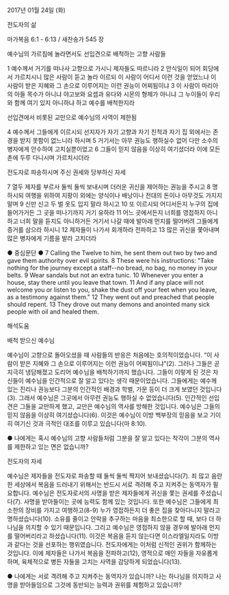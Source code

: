 2017년 01월 24일 (화)

전도자의 삶



마가복음 6:1 - 6:13 / 새찬송가 545 장


예수님의 가르침에 놀라면서도 선입견으로 배척하는 고향 사람들

1 예수께서 거기를 떠나사 고향으로 가시니 제자들도 따르니라 2 안식일이 되어 회당에서 가르치시니 많은 사람이 듣고 놀라 이르되 이 사람이 어디서 이런 것을 얻었느냐 이 사람이 받은 지혜와 그 손으로 이루어지는 이런 권능이 어찌됨이냐 3 이 사람이 마리아의 아들 목수가 아니냐 야고보와 요셉과 유다와 시몬의 형제가 아니냐 그 누이들이 우리와 함께 여기 있지 아니하냐 하고 예수를 배척한지라

선입견에서 비롯된 교만으로 예수님의 사역이 제한됨

4 예수께서 그들에게 이르시되 선지자가 자기 고향과 자기 친척과 자기 집 외에서는 존경을 받지 못함이 없느니라 하시며 5 거기서는 아무 권능도 행하실수 없어 다만 소수의 병자에게 안수하여 고치실뿐이었고 6 그들이 믿지 않음을 이상히 여기셨더라 이에 모든 촌에 두루 다니시며 가르치시더라

전도자로 파송하시며 주신 권세와 당부하신 자세

7 열두 제자를 부르사 둘씩 둘씩 보내시며 더러운 귀신을 제어하는 권능을 주시고 8 명하시되 여행을 위하여 지팡이 외에는 양식이나 배낭이나 전대의 돈이나 아무것도 가지지 말며 9 신만 신고 두 벌 옷도 입지 말라 하시고 10 또 이르시되 어디서든지 누구의 집에 들어가거든 그 곳을 떠나기까지 거기 유하라 11 어느 곳에서든지 너희를 영접하지 아니하고 너희 말을 듣지도 아니하거든 거기서 나갈 때에 발아래 먼지를 떨어버려 그들에게 증거를 삼으라 하시니 12 제자들이 나가서 회개하라 전파하고 13 많은 귀신을 쫓아내며 많은 병자에게 기름을 발라 고치더라

● 중심문단 ● 7 Calling the Twelve to him, he sent them out two by two and gave them authority over evil spirits. 8 These were his instructions: "Take nothing for the journey except a staff--no bread, no bag, no money in your belts. 9 Wear sandals but not an extra tunic. 10 Whenever you enter a house, stay there until you leave that town. 11 And if any place will not welcome you or listen to you, shake the dust off your feet when you leave, as a testimony against them." 12 They went out and preached that people should repent. 13 They drove out many demons and anointed many sick people with oil and healed them.

해석도움





배척 받으신 예수님

예수님이 고향으로 돌아오셨을 때 사람들의 반응은 처음에는 호의적이었습니다. “이 사람이 받은 지혜와 그 손으로 이루어지는 이런 권능이 어찌됨이냐”(2). 그러나 그들은 곧 지극히 냉담해졌고 도리어 예수님을 배척하기까지 했습니다. 그들이 이렇게 된 것은 자신들이 예수님을 인간적으로 잘 알고 있다는 생각 때문이었습니다. 그들에게는 예수께 있는 진리나 권능보다 그분의 인간적인 배경과 학벌, 가문 등이 더 크게 보였던 것입니다(3). 그래서 예수님은 그곳에서 아무런 권능도 행하실 수 없었습니다(5). 인간적인 선입견은 그들을 교만하게 했고, 교만은 예수님의 역사를 방해한 것입니다. 예수님은 그들의 믿지 않음을 이상히 여기셨습니다(6). 이것은 예수님이 이방 백부장의 믿음을 보고 기이히 여기신 것과 극적인 대조를 이루고 있습니다(마 8:10).

● 나에게는 혹시 예수님의 고향 사람들처럼 그분을 잘 알고 있다는 착각이 그분의 역사를 제한하고 있는 면은 없습니까?

전도자의 자세

예수님은 제자들을 전도자로 파송할 때 둘씩 둘씩 짝지어 보내셨습니다(7). 죄 많고 음란한 세상에서 복음을 드러내기 위해서는 반드시 서로 격려해 주고 지켜주는 동역자가 필요합니다. 예수님은 전도자로서의 사명을 받은 제자들에게 귀신을 쫓는 권세를 주셨습니다(7). 사명을 받아들이는 곳에 능력도 함께 있는 것입니다. 또한 예수님은 그들에게 최소한의 장비를 가지고 여행하고(8-9) 누가 영접하든지 더 좋은 집을 찾아다니지 말라고 명하셨습니다(10). 소유를 줄이고 안락을 추구하는 마음을 최소한으로 할 때, 보다 더 하나님을 의지할 수 있기 때문입니다. 그리고 예수님은 영접하지 않을 경우에 발아래 먼지를 떨어버리라고 하셨습니다(11). 이것은 복음을 듣지 않는다면 이스라엘일지라도 이방과 같다는 것을 선포하는 행위였습니다. 전도자에게는 이처럼 신적인 권위가 함께하는 것입니다. 이에 제자들은 나가서 복음을 전파하고(12), 영적으로 매인 자들을 자유롭게 하며, 육체적으로 병든 자들을 고치는 사역을 감당하게 되었습니다(13).

● 나에게는 서로 격려해 주고 지켜주는 동역자가 있습니까? 나는 하나님을 의지하고 사명을 받아들임으로 그것에 동반되는 능력과 권위를 체험하고 있습니까?